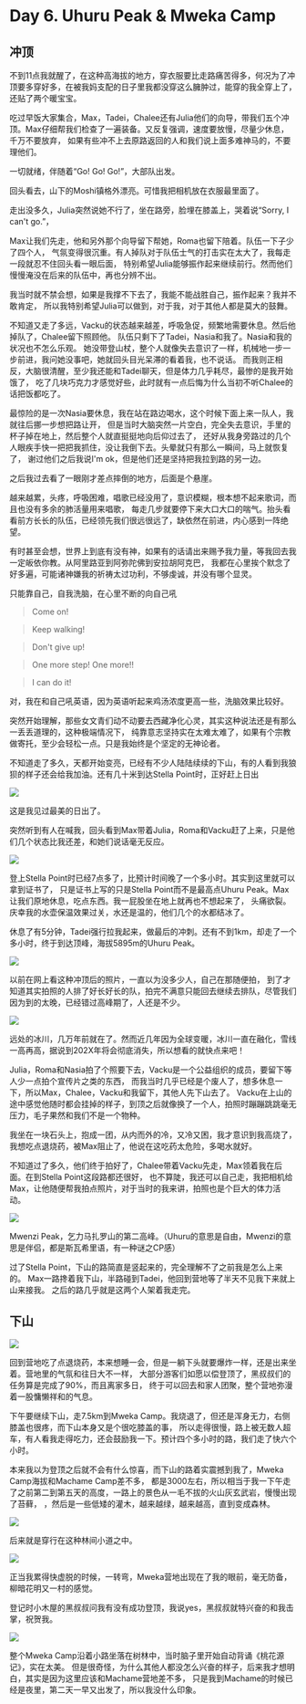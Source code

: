 # Day 6. Uhuru Peak & Mweka Camp

## 冲顶

不到11点我就醒了，在这种高海拔的地方，穿衣服要比走路痛苦得多，何况为了冲顶要多穿好多，在被我妈支配的日子里我都没穿这么臃肿过，能穿的我全穿上了，还贴了两个暖宝宝。

吃过早饭大家集合，Max，Tadei，Chalee还有Julia他们的向导，带我们五个冲顶。Max仔细帮我们检查了一遍装备。又反复强调，速度要放慢，尽量少休息，千万不要放弃，
如果有些冲不上去原路返回的人和我们说上面多难神马的，不要理他们。

一切就绪，伴随着“Go! Go! Go!”，大部队出发。

回头看去，山下的Moshi镇格外漂亮。可惜我把相机放在衣服最里面了。

走出没多久，Julia突然说她不行了，坐在路旁，脸埋在膝盖上，哭着说“Sorry, I can't go.”，

Max让我们先走，他和另外那个向导留下帮她，Roma也留下陪着。队伍一下子少了四个人，
气氛变得很沉重。有人掉队对于队伍士气的打击实在太大了，我每走一段就忍不住回头看一眼后面，
特别希望Julia能够振作起来继续前行。然而他们慢慢淹没在后来的队伍中，再也分辨不出。

我当时就不禁会想，如果是我撑不下去了，我能不能战胜自己，振作起来？我并不敢肯定，
所以我特别希望Julia可以做到，对于我，对于其他人都是莫大的鼓舞。

不知道又走了多远，Vacku的状态越来越差，呼吸急促，频繁地需要休息。然后他掉队了，Chalee留下照顾他。
队伍只剩下了Tadei，Nasia和我了。Nasia和我的状况也不怎么乐观。
她没带登山杖，整个人就像失去意识了一样，机械地一步一步前进，我问她没事吧，她就回头目光呆滞的看着我，也不说话。
而我则正相反，大脑很清醒，至少我还能和Tadei聊天，但是体力几乎耗尽，最惨的是我开始饿了，
吃了几块巧克力才感觉好些，此时就有一点后悔为什么当初不听Chalee的话把饭都吃了。

最惊险的是一次Nasia要休息，我在站在路边喝水，这个时候下面上来一队人，我就往后挪一步想把路让开，
但是当时大脑突然一片空白，完全失去意识，手里的杯子掉在地上，然后整个人就直挺挺地向后仰过去了，
还好从我身旁路过的几个人眼疾手快一把把我抓住，没让我倒下去。头晕就只有那么一瞬间，马上就恢复了，
谢过他们之后我说I'm ok，但是他们还是坚持把我拉到路的另一边。

之后我过去看了一眼刚才差点摔倒的地方，后面是个悬崖。

越来越累，头疼，呼吸困难，唱歌已经没用了，意识模糊，根本想不起来歌词，而且也没有多余的肺活量用来唱歌，
每走几步就要停下来大口大口的喘气。抬头看看前方长长的队伍，已经领先我们很远很远了，缺依然在前进，内心感到一阵绝望。

有时甚至会想，世界上到底有没有神，如果有的话请出来赐予我力量，等我回去我一定皈依你教。从阿里路亚到阿弥陀佛到安拉胡阿克巴，
我都在心里挨个默念了好多遍，可能诸神嫌我的祈祷太过功利，不够虔诚，并没有哪个显灵。

只能靠自己，自我洗脑，在心里不断的向自己吼

>Come on!

>Keep walking!

>Don't give up!

>One more step! One more!!

>I can do it!

对，我在和自己吼英语，因为英语听起来鸡汤浓度更高一些，洗脑效果比较好。

突然开始理解，那些女文青们动不动要去西藏净化心灵，其实这种说法还是有那么一丢丢道理的，这种极端情况下，
纯靠意志坚持实在太难太难了，如果有个宗教做寄托，至少会轻松一点。只是我始终是个坚定的无神论者。

不知道走了多久，天都开始变亮，已经有不少人陆陆续续的下山，有的人看到我狼狈的样子还会给我加油。还有几十米到达Stella Point时，正好赶上日出

![](http://og8b43m1v.bkt.clouddn.com/DSC_0366-1.jpg)

这是我见过最美的日出了。

突然听到有人在喊我，回头看到Max带着Julia，Roma和Vacku赶了上来，只是他们几个状态比我还差，和她们说话毫无反应。

![](http://og8b43m1v.bkt.clouddn.com/luIcoTSBLMJyknnjE2NrT35vkIK3)

登上Stella Point时已经7点多了，比预计时间晚了一个多小时。其实到这里就可以拿到证书了，
只是证书上写的只是Stella Point而不是最高点Uhuru Peak。Max让我们原地休息，吃点东西。我一屁股坐在地上就再也不想起来了，
头痛欲裂。庆幸我的水壶保温效果过关，水还是温的，他们几个的水都结冰了。

休息了有5分钟，Tadei强行拉我起来，做最后的冲刺。还有不到1km，却走了一个多小时，终于到达顶峰，海拔5895m的Uhuru Peak。

![](http://og8b43m1v.bkt.clouddn.com/lv6U5S_SiQ8_-Yf5Ktw7HyEnjss1)

以前在网上看这种冲顶后的照片，一直以为没多少人，自己在那随便拍，
到了才知道其实拍照的人排了好长好长的队，拍完不满意只能回去继续去排队，尽管我们因为到的太晚，已经错过高峰期了，人还是不少。

![](http://og8b43m1v.bkt.clouddn.com/lhJeQsa2V4afBqXXMDafXF1Hxq4L)

远处的冰川，几万年前就在了。然而近几年因为全球变暖，冰川一直在融化，雪线一高再高，据说到202X年将会彻底消失，所以想看的就快点来吧！

Julia，Roma和Nasia拍了个照要下去，Vacku是一个公益组织的成员，要留下等人少一点拍个宣传片之类的东西，
而我当时几乎已经是个废人了，想多休息一下，所以Max，Chalee，Vacku和我留下，其他人先下山去了。
Vacku在上山的途中感觉他随时都会挂掉的样子，到顶之后就像换了一个人，拍照时蹦蹦跳跳毫无压力，毛子果然和我们不是一个物种。

我坐在一块石头上，抱成一团，从内而外的冷，又冷又困，我才意识到我高烧了，我想吃点退烧药，被Max阻止了，他说在这吃药太危险，多喝水就好。

不知道过了多久，他们终于拍好了，Chalee带着Vacku先走，Max领着我在后面。在到Stella Point这段路都还很好，
也不算陡，我还可以自己走，我把相机给Max，让他随便帮我拍点照片，对于当时的我来讲，拍照也是个巨大的体力活动。

![](http://og8b43m1v.bkt.clouddn.com/Fm2a3IcNuFsTtHZkuiaJK8jlEu3i)

Mwenzi Peak，乞力马扎罗山的第二高峰。（Uhuru的意思是自由，Mwenzi的意思是伴侣，都是斯瓦希里语，有一种谜之CP感）

过了Stella Point，下山的路简直是竖起来的，完全理解不了之前我是怎么上来的。
Max一路搀着我下山，半路碰到Tadei，他回到营地等了半天不见我下来就上山来接我。
之后的路几乎就是这两个人架着我走完。

## 下山

![](http://og8b43m1v.bkt.clouddn.com/lo9HUP2l_HyUVt1sGJlwvCQFH7vc)

回到营地吃了点退烧药，本来想睡一会，但是一躺下头就要爆炸一样，还是出来坐着。营地里的气氛和往日大不一样，
大部分游客们如愿以偿登顶了，黑叔叔们的任务算是完成了90%，而且离家多日，
终于可以回去和家人团聚，整个营地弥漫着一股慵懒祥和的气息。

下午要继续下山，走7.5km到Mweka Camp。我烧退了，但还是浑身无力，右侧膝盖也很疼，而下山本身又是个很吃膝盖的事，
所以走得很慢，路上被无数人超车，有人看我走得吃力，还会鼓励我一下。预计四个多小时的路，我们走了快六个小时。

本来我以为登顶之后就不会有什么惊喜，而下山的路着实震撼到我了，Mweka Camp海拔和Machame Camp差不多，
都是3000左右，所以相当于我一下午走了之前第二到第五天的高度，一路上的景色从一毛不拔的火山灰玄武岩，慢慢出现了苔藓，
，然后是一些低矮的灌木，越来越绿，越来越高，直到变成森林。

![](http://og8b43m1v.bkt.clouddn.com/lqQQZp5TaJuNSn5Kux3E9pwnEeGQ)


后来就是穿行在这种林间小道之中。

![](http://og8b43m1v.bkt.clouddn.com/lpxi_V8XYqAakB-89gH-b5Vap36P)


正当我累得快虚脱的时候，一转弯，Mweka营地出现在了我的眼前，毫无防备，柳暗花明又一村的感觉。

登记时小木屋的黑叔叔问我有没有成功登顶，我说yes，黑叔叔就特兴奋的和我击掌，祝贺我。

![](http://og8b43m1v.bkt.clouddn.com/lncvlYCaIeGh3zzSMrfM_KwSlzwQ)


整个Mweka Camp沿着小路坐落在树林中，当时脑子里开始自动背诵《桃花源记》，实在太美。
但是很奇怪，为什么其他人都没怎么兴奋的样子，后来我才想明白，其实是因为这里应该和Machame营地差不多，
只是我到Machame的时候已经是夜里，第二天一早又出发了，所以我没什么印象。
